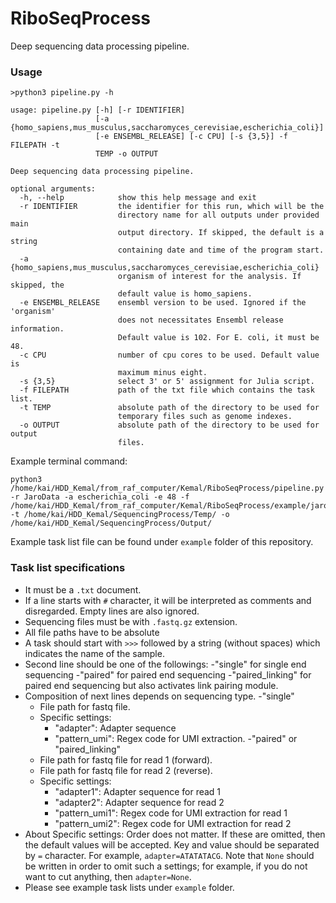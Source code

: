 # RiboSeqProcess

Deep sequencing data processing pipeline. 

### Usage

```
>python3 pipeline.py -h

usage: pipeline.py [-h] [-r IDENTIFIER]
                   [-a {homo_sapiens,mus_musculus,saccharomyces_cerevisiae,escherichia_coli}]
                   [-e ENSEMBL_RELEASE] [-c CPU] [-s {3,5}] -f FILEPATH -t
                   TEMP -o OUTPUT

Deep sequencing data processing pipeline.

optional arguments:
  -h, --help            show this help message and exit
  -r IDENTIFIER         the identifier for this run, which will be the
                        directory name for all outputs under provided main
                        output directory. If skipped, the default is a string
                        containing date and time of the program start.
  -a {homo_sapiens,mus_musculus,saccharomyces_cerevisiae,escherichia_coli}
                        organism of interest for the analysis. If skipped, the
                        default value is homo_sapiens.
  -e ENSEMBL_RELEASE    ensembl version to be used. Ignored if the 'organism'
                        does not necessitates Ensembl release information.
                        Default value is 102. For E. coli, it must be 48.
  -c CPU                number of cpu cores to be used. Default value is
                        maximum minus eight.
  -s {3,5}              select 3' or 5' assignment for Julia script.
  -f FILEPATH           path of the txt file which contains the task list.
  -t TEMP               absolute path of the directory to be used for
                        temporary files such as genome indexes.
  -o OUTPUT             absolute path of the directory to be used for output
                        files.
```

Example terminal command:

```
python3 /home/kai/HDD_Kemal/from_raf_computer/Kemal/RiboSeqProcess/pipeline.py -r JaroData -a escherichia_coli -e 48 -f /home/kai/HDD_Kemal/from_raf_computer/Kemal/RiboSeqProcess/example/jaro.txt -t /home/kai/HDD_Kemal/SequencingProcess/Temp/ -o /home/kai/HDD_Kemal/SequencingProcess/Output/
```

Example task list file can be found under `example` folder of this repository.

### Task list specifications

- It must be a `.txt` document.
- If a line starts with `#` character, it will be interpreted as comments and disregarded. Empty lines are also ignored.
- Sequencing files must be with `.fastq.gz` extension.
- All file paths have to be absolute
- A task should start with `>>>` followed by a string (without spaces) which indicates the name of the sample.
- Second line should be one of the followings: 
  -"single" for single end sequencing
  -"paired" for paired end sequencing
  -"paired_linking" for paired end sequencing but also activates link pairing module.
- Composition of next lines depends on sequencing type.
  -"single"
    - File path for fastq file.
    - Specific settings: 
      - "adapter": Adapter sequence
      - "pattern_umi": Regex code for UMI extraction.
  -"paired" or "paired_linking"
    - File path for fastq file for read 1 (forward).
    - File path for fastq file for read 2 (reverse).
    - Specific settings:
      - "adapter1": Adapter sequence for read 1
      - "adapter2": Adapter sequence for read 2
      - "pattern_umi1": Regex code for UMI extraction for read 1
      - "pattern_umi2": Regex code for UMI extraction for read 2
- About Specific settings: Order does not matter. If these are omitted, then the default values will be accepted. Key and value should be separated by `=` character. For example, `adapter=ATATATACG`. Note that `None` should be written in order to omit such a settings; for example, if you do not want to cut anything, then `adapter=None`. 
 - Please see example task lists under `example` folder.   
